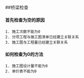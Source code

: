 ##桥梁检查

#### 首先检查为空的原因
	1. 施工次数不能为0 
	2. 分项工程与施工图清单已经建立关联关系
	3. 施工图与工程量已经建立关联关系
#### 如何检查为0的方法
	1. 施工图设计量不能为0
    2. 单价表不能为0
